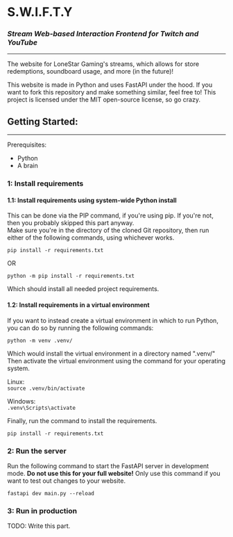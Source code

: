 # S.W.I.F.T.Y
### *Stream Web-based Interaction Frontend for Twitch and YouTube*

---
The website for LoneStar Gaming's streams, which allows for store redemptions,
soundboard usage, and more (in the future)!

This website is made in Python and uses FastAPI under the hood. If you want to
fork this repository and make something similar, feel free to! This project is
licensed under the MIT open-source license, so go crazy.

## Getting Started:

--- 
Prerequisites:
- Python
- A brain

### 1: Install requirements
#### 1.1: Install requirements using system-wide Python install
This can be done via the PIP command, if you're using pip. If you're not, then you
probably skipped this part anyway.<br />
Make sure you're in the directory of the cloned Git repository, then run either of
the following commands, using whichever works.

`pip install -r requirements.txt`

OR

`python -m pip install -r requirements.txt`

Which should install all needed project requirements.
#### 1.2: Install requirements in a virtual environment
If you want to instead create a virtual environment in which to run Python, you can do
so by running the following commands:

`python -m venv .venv/`

Which would install the virtual environment in a directory named ".venv/"
Then activate the virtual environment using the command for your operating system.

Linux:<br />
`source .venv/bin/activate`

Windows:<br />
`.venv\Scripts\activate`

Finally, run the command to install the requirements.

`pip install -r requirements.txt`

### 2: Run the server
Run the following command to start the FastAPI server in development mode.
**Do not use this for your full website!** Only use this command if you want
to test out changes to your website.

`fastapi dev main.py --reload`

### 3: Run in production
TODO: Write this part.
